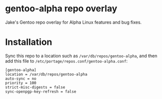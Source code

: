 # gentoo-alpha repo overlay

Jake's Gentoo repo overlay for Alpha Linux features and bug fixes.

# Installation

Sync this repo to a location such as `/var/db/repos/gentoo-alpha`,
and then add this file to `/etc/portage/repos.conf/gentoo-alpha.conf`:

```
[gentoo-alpha]
location = /var/db/repos/gentoo-alpha
auto-sync = no
priority = 100
strict-misc-digests = false
sync-openpgp-key-refresh = false
```
